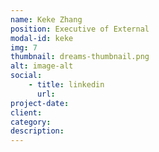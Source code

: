 ```yaml
---
name: Keke Zhang
position: Executive of External
modal-id: keke
img: 7
thumbnail: dreams-thumbnail.png
alt: image-alt
social:
    - title: linkedin
      url: 
project-date:
client:
category:
description: 
---
```

